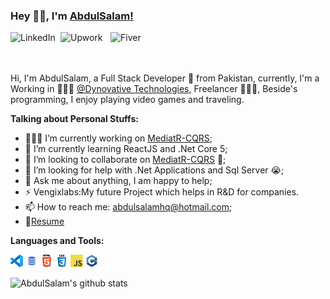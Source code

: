 ### Hey 👋🏽, I'm [AbdulSalam!](https://github.com/abdulsalamhq/) 

[<img align="left" alt="LinkedIn" width="80" src="https://github.com/melanieshi0120/melanieshi0120/blob/master/linkedin.ico" />]( http://www.linkedin.com/in/abdulsalamhq)
[<img align="left" alt="Upwork" width="80" src="https://github.com/melanieshi0120/melanieshi0120/blob/master/medium.ico" />](https://www.upwork.com/freelancers/~01e530fbc5e4f049e0)
[<img align="left" alt="Fiver" width="80" src="https://github.com/melanieshi0120/melanieshi0120/blob/master/1000hires.ico" />](https://1000hires.com/candidates/466)
<br />
<br />
<br />

Hi, I'm AbdulSalam, a Full Stack Developer 🚀 from Pakistan, currently, I'm a Working in  🙍🏽‍♂️ [@Dynovative Technologies](http://dynovativetechnologies.com/), Freelancer 👨🏽‍💻, Beside's programming, I enjoy playing video games and traveling.
  
**Talking about Personal Stuffs:**

- 👨🏽‍💻 I’m currently working on [MediatR-CQRS](https://github.com/abdulsalamhq/MediatR-CQRS);
- 🌱 I’m currently learning ReactJS and .Net Core 5; 
- 👯 I’m looking to collaborate on [MediatR-CQRS](https://github.com/abdulsalamhq/MediatR-CQRS) 🤝;
- 🤔 I’m looking for help with .Net Applications and Sql Server 😭;
- 💬 Ask me about anything, I am happy to help;
- ⚡️ Vengixlabs:My future Project which helps in R&D for companies. 
- 📫 How to reach me: abdulsalamhq@hotmail.com;
- 📝[Resume](https://www.rozee.pk/cvpreview/index?target=2&i=FmfAEJsf1e9yOBmbTt5uJ2YMSbUZ9l6TG7FH::UIS5F/oT37Pb4MAShf0t2uS1lAHaYH::5F3iBSveKUIZZHKfAg==&userID=vVpaY2QrFU3j5ZQoJZV/tuGYiMVRGnFRK8nhY9vKVnmxvBzNICfhb/JkmuiWujaWleb1ocZ6MlGHOL2x18iLRA==)

**Languages and Tools:**  

<code><img height="20" src="https://raw.githubusercontent.com/github/explore/80688e429a7d4ef2fca1e82350fe8e3517d3494d/topics/visual-studio-code/visual-studio-code.png"></code>
<code><img height="20" src="https://raw.githubusercontent.com/github/explore/80688e429a7d4ef2fca1e82350fe8e3517d3494d/topics/sql/sql.png"></code>
<code><img height="20" src="https://raw.githubusercontent.com/github/explore/80688e429a7d4ef2fca1e82350fe8e3517d3494d/topics/html/html.png"></code>
<code><img height="20" src="https://raw.githubusercontent.com/github/explore/80688e429a7d4ef2fca1e82350fe8e3517d3494d/topics/css/css.png"></code>
<code><img height="20" src="https://raw.githubusercontent.com/github/explore/80688e429a7d4ef2fca1e82350fe8e3517d3494d/topics/javascript/javascript.png"></code>
<code><img height="20" src="https://raw.githubusercontent.com/github/explore/80688e429a7d4ef2fca1e82350fe8e3517d3494d/topics/cpp/cpp.png"></code>




![AbdulSalam's github stats](https://github-readme-stats.vercel.app/api?username=abdulsalamhq&show_icons=true&hide_border=true)


